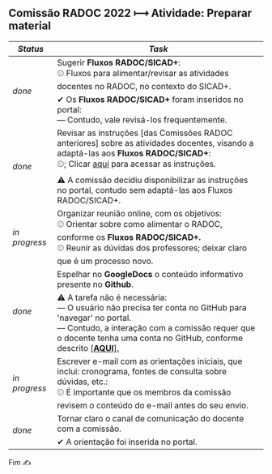 ## Comissão RADOC 2022 &#x27FC; Atividade: Preparar material
<table>
    <thead>
        <tr>
            <th><i>Status</i></th>
            <th><i>Task</i></th>
        </tr>
    </thead>
    <tbody>
        <tr>
            <td rowspan=2><i>done</i></td>
            <td>Sugerir <b>Fluxos RADOC/SICAD+</b>:<br/>&#x26BE; Fluxos para alimentar/revisar as atividades docentes no RADOC, no contexto do SICAD+.</td>
        </tr>    
        <tr>
            <td>&#x2714; Os <b>Fluxos RADOC/SICAD+</b> foram inseridos no portal:<br/>&#x2015; Contudo, vale revisá-los frequentemente.</td>
        </tr>    
        <tr>
            <td rowspan=2><i>done</i></td>
            <td>Revisar as instruções [das Comissões RADOC anteriores] sobre as atividades docentes, visando a adaptá-las aos <b>Fluxos RADOC/SICAD+</b>:<br/>&#x26BE;; Clicar <a href="https://docs.google.com/spreadsheets/d/1r7R49SosuoSZuDxSHp_M1s5jyZYC9O7KnHdICywnbtQ/edit?usp=drive_web&ouid=105036038655527034429">aqui</a> para acessar as instruções.</td>
        </tr>    
        <tr>
            <td>&#x26A0; A comissão decidiu disponibilizar as instruções no portal, contudo sem adaptá-las aos Fluxos RADOC/SICAD+.</td>
        </tr>          
        <tr>
            <td><i>in progress</i></td>
            <td>Organizar reunião online, com os objetivos:<br/>&#x26BE; Orientar sobre como alimentar o RADOC, conforme os <b>Fluxos RADOC/SICAD+.</b><br/>&#x26BE; Reunir as dúvidas dos professores; deixar claro que é um processo novo.</td>
        </tr>    
        <tr>
            <td rowspan=2><i>done</i></td>
            <td>Espelhar no <b>GoogleDocs</b> o conteúdo informativo presente no <b>Github</b>.</td>
        </tr>    
        <tr>
            <td>&#x26A0; A tarefa não é necessária:<br/>&#x2015; O usuário não precisa ter conta no GitHub para 'navegar' no portal.<br>&#x2015; Contudo, a interação com a comissão requer que o docente tenha uma conta no GitHub, conforme descrito <a href="./form-interacao.md">[<ins><b>AQUI</b></ins>]</h>.</td>
        </tr>    
        <tr>
            <td><i>in progress</i></td>
            <td>Escrever e-mail com as orientações iniciais, que inclui: cronograma, fontes de consulta sobre dúvidas, etc.:<br/>&#x26BE; É importante que os membros da comissão revisem o conteúdo do e-mail antes do seu envio.</td>
        </tr>    
        <tr>
            <td rowspan=2><i>done</i></td>
            <td>Tornar claro o canal de comunicação do docente com a comissão.</td>
        </tr>    
        <tr>
            <td>&#x2714; A orientação foi inserida no portal.</td>
        </tr>    
    </tbody>
</table>


Fim &#9997;
